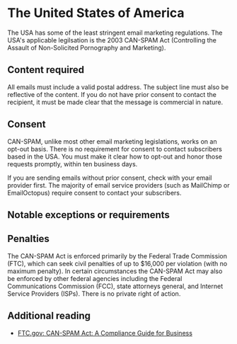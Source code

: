 # The United States of America
The USA has some of the least stringent email marketing regulations. The USA's applicable legilsation is the 2003 CAN-SPAM  Act (Controlling the Assault of Non-Solicited Pornography and Marketing).

## Content required
All emails must include a valid postal address. The subject line must also be reflective of the content. If you do not have prior consent to contact the recipient, it must be made clear that the message is commercial in nature.

## Consent
CAN-SPAM, unlike most other email marketing legislations, works on an opt-out basis. There is no requirement for consent to contact subscribers based in the USA. You must make it clear how to opt-out and honor those requests promptly, within ten business days.

If you are sending emails without prior consent, check with your email provider first. The majority of email service providers (such as MailChimp or EmailOctopus) require consent to contact your subscribers.

## Notable exceptions or requirements


## Penalties
The CAN-SPAM Act is enforced primarily by the Federal Trade Commission (FTC), which can seek civil penalties of up to $16,000 per violation (with no maximum penalty). In certain circumstances the CAN-SPAM Act may also be enforced by  other federal agencies including the Federal Communications Commission (FCC), state attorneys general, and Internet Service Providers (ISPs). There is no private right of action.


## Additional reading
- [FTC.gov: CAN-SPAM Act: A Compliance Guide for Business](https://www.ftc.gov/tips-advice/business-center/guidance/can-spam-act-compliance-guide-business)
